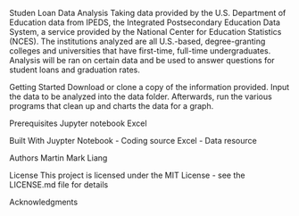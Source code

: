 Studen Loan Data Analysis
Taking data provided by the U.S. Department of Education data from IPEDS, the Integrated Postsecondary Education Data System, a service provided by the National Center for Education Statistics (NCES). The institutions analyzed are all U.S.-based, degree-granting colleges and universities that have first-time, full-time undergraduates. Analysis will be ran on certain data and be used to answer questions for student loans and graduation rates.

Getting Started
Download or clone a copy of the information provided. Input the data to be analyzed into the data folder. Afterwards, run the various programs that clean up and charts the data for a graph.

Prerequisites
Jupyter notebook
Excel

Built With
Juypter Notebook - Coding source
Excel - Data resource

Authors
Martin
Mark Liang

License
This project is licensed under the MIT License - see the LICENSE.md file for details

Acknowledgments
